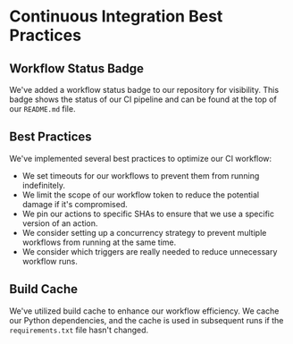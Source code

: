 # Continuous Integration Best Practices

## Workflow Status Badge
We've added a workflow status badge to our repository for visibility. This badge shows the status of our CI pipeline and can be found at the top of our `README.md` file.

## Best Practices
We've implemented several best practices to optimize our CI workflow:

- We set timeouts for our workflows to prevent them from running indefinitely.
- We limit the scope of our workflow token to reduce the potential damage if it's compromised.
- We pin our actions to specific SHAs to ensure that we use a specific version of an action.
- We consider setting up a concurrency strategy to prevent multiple workflows from running at the same time.
- We consider which triggers are really needed to reduce unnecessary workflow runs.

## Build Cache
We've utilized build cache to enhance our workflow efficiency. We cache our Python dependencies, and the cache is used in subsequent runs if the `requirements.txt` file hasn't changed.
